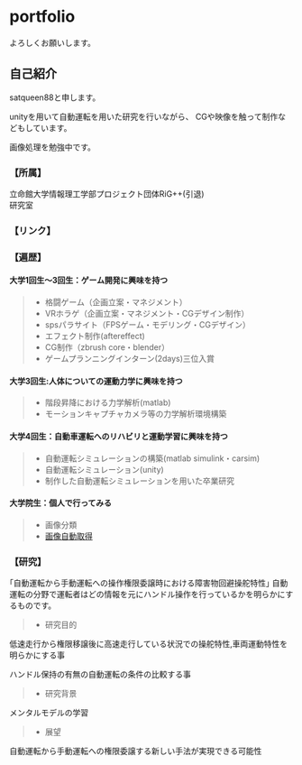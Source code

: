 # portfolio
よろしくお願いします。

## 自己紹介
satqueen88と申します。

unityを用いて自動運転を用いた研究を行いながら、
CGや映像を触って制作などもしています。

画像処理を勉強中です。

### 【所属】
立命館大学情報理工学部プロジェクト団体RiG++(引退)   
研究室

### 【リンク】

### 【遍歴】

#### 大学1回生～3回生：ゲーム開発に興味を持つ
> - 格闘ゲーム（企画立案・マネジメント）
> - VRホラゲ（企画立案・マネジメント・CGデザイン制作）
> - spsパラサイト（FPSゲーム・モデリング・CGデザイン）
> - エフェクト制作(aftereffect)
> - CG制作（zbrush core・blender）
> - ゲームプランニングインターン(2days)三位入賞

#### 大学3回生:人体についての運動力学に興味を持つ
> - 階段昇降における力学解析(matlab)
> - モーションキャプチャカメラ等の力学解析環境構築

#### 大学4回生：自動車運転へのリハビリと運動学習に興味を持つ
> - 自動運転シミュレーションの構築(matlab simulink・carsim)
> - 自動運転シミュレーション(unity)
> - 制作した自動運転シミュレーションを用いた卒業研究

#### 大学院生：個人で行ってみる
> - 画像分類
> - [画像自動取得](https://github.com/satqueen88/flockrAPI_image)

### 【研究】
｢自動運転から手動運転への操作権限委譲時における障害物回避操舵特性｣
自動運転の分野で運転者はどの情報を元にハンドル操作を行っているかを明らかにするものです。

> - 研究目的

低速走行から権限移譲後に高速走行している状況での操舵特性,車両運動特性を明らかにする事

ハンドル保持の有無の自動運転の条件の比較する事

> - 研究背景

メンタルモデルの学習

> - 展望

自動運転から手動運転への権限委譲する新しい手法が実現できる可能性



